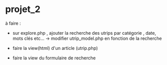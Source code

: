 # projet_2

à faire :

- sur explore.php , ajouter la recherche des utrips par catégorie , date, mots clés etc...
-> modifier utrip_model.php en fonction de la recherche

- faire la view(html) d'un article (utrip.php)
- faire la view du formulaire de recherche
